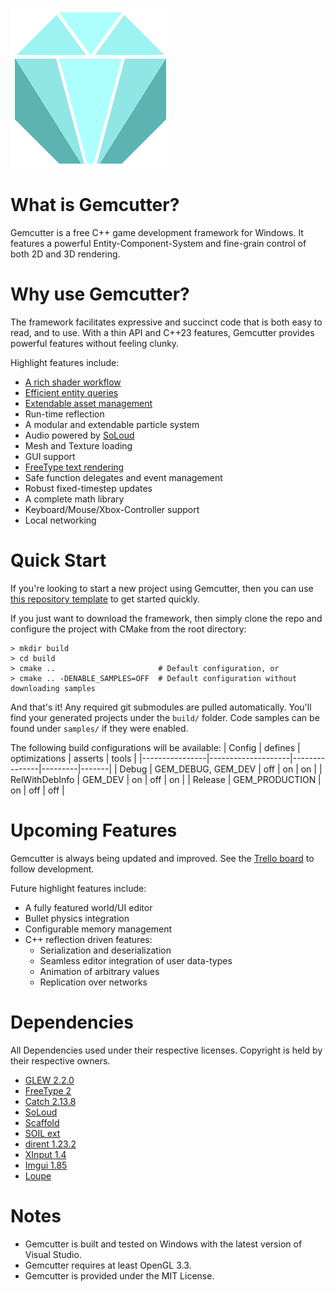 ![Gemcutter Logo](docs/Logo.png)

# What is Gemcutter?
Gemcutter is a free C++ game development framework for Windows. It features a powerful Entity-Component-System
and fine-grain control of both 2D and 3D rendering.

# Why use Gemcutter?
The framework facilitates expressive and succinct code that is both easy to read, and to use.
With a thin API and C++23 features, Gemcutter provides powerful features without feeling clunky.

Highlight features include:
* [A rich shader workflow](docs/Shader.md)
* [Efficient entity queries](docs/Entity.md)
* [Extendable asset management](docs/AssetManager.md)
* Run-time reflection
* A modular and extendable particle system
* Audio powered by [SoLoud](https://github.com/EmilianC/soloud)
* Mesh and Texture loading
* GUI support
* [FreeType text rendering](docs/Text.md)
* Safe function delegates and event management
* Robust fixed-timestep updates
* A complete math library
* Keyboard/Mouse/Xbox-Controller support
* Local networking

# Quick Start
If you're looking to start a new project using Gemcutter, then you can use [this repository template](https://github.com/EmilianC/Gemcutter-Project-Template) to get started quickly.

If you just want to download the framework, then simply clone the repo and configure the project with CMake from the root directory:
```
> mkdir build
> cd build
> cmake ..                       # Default configuration, or
> cmake .. -DENABLE_SAMPLES=OFF  # Default configuration without downloading samples
```
And that's it! Any required git submodules are pulled automatically. You'll find your generated projects under the `build/` folder. Code samples can be found under `samples/` if they were enabled.

The following build configurations will be available:
| Config         | defines            | optimizations | asserts | tools |
|----------------|--------------------|---------------|---------|-------|
| Debug          | GEM_DEBUG, GEM_DEV | off           | on      | on    |
| RelWithDebInfo | GEM_DEV            | on            | off     | on    |
| Release        | GEM_PRODUCTION     | on            | off     | off   |

# Upcoming Features
Gemcutter is always being updated and improved. See the [Trello board](https://trello.com/b/Oc2GFT2A/gemcutter) to follow development.

Future highlight features include:
* A fully featured world/UI editor
* Bullet physics integration
* Configurable memory management
* C++ reflection driven features:
	* Serialization and deserialization
	* Seamless editor integration of user data-types
	* Animation of arbitrary values
	* Replication over networks

# Dependencies
All Dependencies used under their respective licenses. Copyright is held by their respective owners.
* [GLEW 2.2.0](https://github.com/Perlmint/glew-cmake)
* [FreeType 2](https://www.freetype.org/)
* [Catch 2.13.8](https://github.com/catchorg/Catch2/tree/v2.x)
* [SoLoud](https://github.com/EmilianC/soloud)
* [Scaffold](https://github.com/EmilianC/scaffold)
* [SOIL ext](https://github.com/fenbf/SOIL_ext)
* [dirent 1.23.2](https://github.com/tronkko/dirent)
* [XInput 1.4](https://msdn.microsoft.com/en-us/library/windows/desktop/ee417001(v=vs.85).aspx)
* [Imgui 1.85](https://github.com/ocornut/imgui)
* [Loupe](https://github.com/EmilianC/Loupe)

# Notes
* Gemcutter is built and tested on Windows with the latest version of Visual Studio.
* Gemcutter requires at least OpenGL 3.3.
* Gemcutter is provided under the MIT License.

